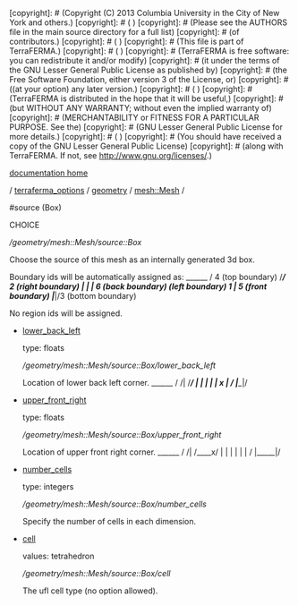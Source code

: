 [copyright]: # (Copyright (C) 2013 Columbia University in the City of New York and others.)
[copyright]: # ( )
[copyright]: # (Please see the AUTHORS file in the main source directory for a full list)
[copyright]: # (of contributors.)
[copyright]: # ( )
[copyright]: # (This file is part of TerraFERMA.)
[copyright]: # ( )
[copyright]: # (TerraFERMA is free software: you can redistribute it and/or modify)
[copyright]: # (it under the terms of the GNU Lesser General Public License as published by)
[copyright]: # (the Free Software Foundation, either version 3 of the License, or)
[copyright]: # ((at your option) any later version.)
[copyright]: # ( )
[copyright]: # (TerraFERMA is distributed in the hope that it will be useful,)
[copyright]: # (but WITHOUT ANY WARRANTY; without even the implied warranty of)
[copyright]: # (MERCHANTABILITY or FITNESS FOR A PARTICULAR PURPOSE. See the)
[copyright]: # (GNU Lesser General Public License for more details.)
[copyright]: # ( )
[copyright]: # (You should have received a copy of the GNU Lesser General Public License)
[copyright]: # (along with TerraFERMA. If not, see <http://www.gnu.org/licenses/>.)

[documentation home](https://github.com/terraferma/terraferma/wiki/Documentation)

/ [terraferma_options](../../../terraferma_options.md) / [geometry](../../geometry.md) / [mesh::Mesh](../mesh__Mesh.md) /

#source (Box)

CHOICE 

*/geometry/mesh::Mesh/source::Box*

Choose the source of this mesh as an internally generated 3d box.

Boundary ids will be automatically assigned as:
                          ______
                         /  4 (top boundary)
                        /_____/ 2 (right boundary)
                       |     |  | 6 (back boundary)
    (left boundary) 1  |  5 (front boundary)
                       |_____|/3 (bottom boundary)
  
No region ids will be assigned.   

* [lower_back_left](source__Box/lower_back_left.md "child")

    type: floats

    */geometry/mesh::Mesh/source::Box/lower_back_left*

    Location of lower back left corner.
           ______
          /     /|
         /_____/ |
        |      | |
        |   x  | /
        |______|/
    

* [upper_front_right](source__Box/upper_front_right.md "child")

    type: floats

    */geometry/mesh::Mesh/source::Box/upper_front_right*

    Location of upper front right corner.
           ______
          /     /|
         /____x/ |
        |     |  |
        |     | /
        |_____|/
    

* [number_cells](source__Box/number_cells.md "child")

    type: integers

    */geometry/mesh::Mesh/source::Box/number_cells*

    Specify the number of cells in each dimension.

* [cell](source__Box/cell.md "child")

    values: tetrahedron

    */geometry/mesh::Mesh/source::Box/cell*

    The ufl cell type (no option allowed).

[autogenerated]: # (This file was automatically generated from the schema file:/home/cwilson/repos/github/TerraFERMA/TerraFERMA/buckettools/schemas/geometry.rng.)

